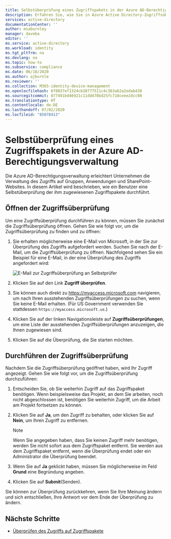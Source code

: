 ```yaml
---
title: Selbstüberprüfung eines Zugriffspakets in der Azure AD-Berechtigungsverwaltung
description: Erfahren Sie, wie Sie in Azure Active Directory-Zugriffsüberprüfungen (Vorschauversion) den Benutzerzugriff auf Zugriffspakete in der Berechtigungsverwaltung überprüfen.
services: active-directory
documentationCenter: ''
author: msaburnley
manager: daveba
editor: ''
ms.service: active-directory
ms.workload: identity
ms.tgt_pltfrm: na
ms.devlang: na
ms.topic: how-to
ms.subservice: compliance
ms.date: 06/18/2020
ms.author: ajburnle
ms.reviewer: ''
ms.collection: M365-identity-device-management
ms.openlocfilehash: 6f8037ef1324cb10777511c4c363a62a2edab438
ms.sourcegitcommit: 877491bd46921c11dd478bd25fc718ceee2dcc08
ms.translationtype: HT
ms.contentlocale: de-DE
ms.lasthandoff: 07/02/2020
ms.locfileid: "85078413"
---
```

# <a name="self-review-of-an-access-package-in-azure-ad-entitlement-management"></a>Selbstüberprüfung eines Zugriffspakets in der Azure AD-Berechtigungsverwaltung

Die Azure AD-Berechtigungsverwaltung erleichtert Unternehmen die Verwaltung des Zugriffs auf Gruppen, Anwendungen und SharePoint-Websites. In diesem Artikel wird beschrieben, wie ein Benutzer eine Selbstüberprüfung der ihm zugewiesenen Zugriffspakete durchführt.

## <a name="open-the-access-review"></a>Öffnen der Zugriffsüberprüfung

Um eine Zugriffsüberprüfung durchführen zu können, müssen Sie zunächst die Zugriffsüberprüfung öffnen. Gehen Sie wie folgt vor, um die Zugriffsüberprüfung zu finden und zu öffnen:

1. Sie erhalten möglicherweise eine E-Mail von Microsoft, in der Sie zur Überprüfung des Zugriffs aufgefordert werden. Suchen Sie nach der E-Mail, um die Zugriffsüberprüfung zu öffnen. Nachfolgend sehen Sie ein Beispiel für eine E-Mail, in der eine Überprüfung des Zugriffs angefordert wird: 
    
    ![E-Mail zur Zugriffsüberprüfung an Selbstprüfer](./media/entitlement-management-access-reviews-review-access/self-review-reviewer-email.png)

1. Klicken Sie auf den Link **Zugriff überprüfen**.

1. Sie können auch direkt zu https://myaccess.microsoft.com navigieren, um nach Ihren ausstehenden Zugriffsüberprüfungen zu suchen, wenn Sie keine E-Mail erhalten.  (Für US Government verwenden Sie stattdessen `https://myaccess.microsoft.us`.)

1. Klicken Sie auf der linken Navigationsleiste auf **Zugriffsüberprüfungen**, um eine Liste der ausstehenden Zugriffsüberprüfungen anzuzeigen, die Ihnen zugewiesen sind.


1.  Klicken Sie auf die Überprüfung, die Sie starten möchten.

## <a name="perform-the-access-review"></a>Durchführen der Zugriffsüberprüfung

Nachdem Sie die Zugriffsüberprüfung geöffnet haben, wird Ihr Zugriff angezeigt. Gehen Sie wie folgt vor, um die Zugriffsüberprüfung durchzuführen:

1.  Entscheiden Sie, ob Sie weiterhin Zugriff auf das Zugriffspaket benötigen. Wenn beispielsweise das Projekt, an dem Sie arbeiten, noch nicht abgeschlossen ist, benötigen Sie weiterhin Zugriff, um die Arbeit am Projekt fortsetzen zu können.

1.  Klicken Sie auf **Ja**, um den Zugriff zu behalten, oder klicken Sie auf **Nein**, um Ihren Zugriff zu entfernen.
    >[!NOTE]
    >Wenn Sie angegeben haben, dass Sie keinen Zugriff mehr benötigen, werden Sie nicht sofort aus dem Zugriffspaket entfernt. Sie werden aus dem Zugriffspaket entfernt, wenn die Überprüfung endet oder ein Administrator die Überprüfung beendet.

1.  Wenn Sie auf **Ja** geklickt haben, müssen Sie möglicherweise im Feld **Grund** eine Begründung angeben.

1.  Klicken Sie auf **Submit**(Senden).

Sie können zur Überprüfung zurückkehren, wenn Sie Ihre Meinung ändern und sich entschließen, Ihre Antwort vor dem Ende der Überprüfung zu ändern.

## <a name="next-steps"></a>Nächste Schritte

- [Überprüfen des Zugriffs auf Zugriffspakete](entitlement-management-access-reviews-review-access.md) 
